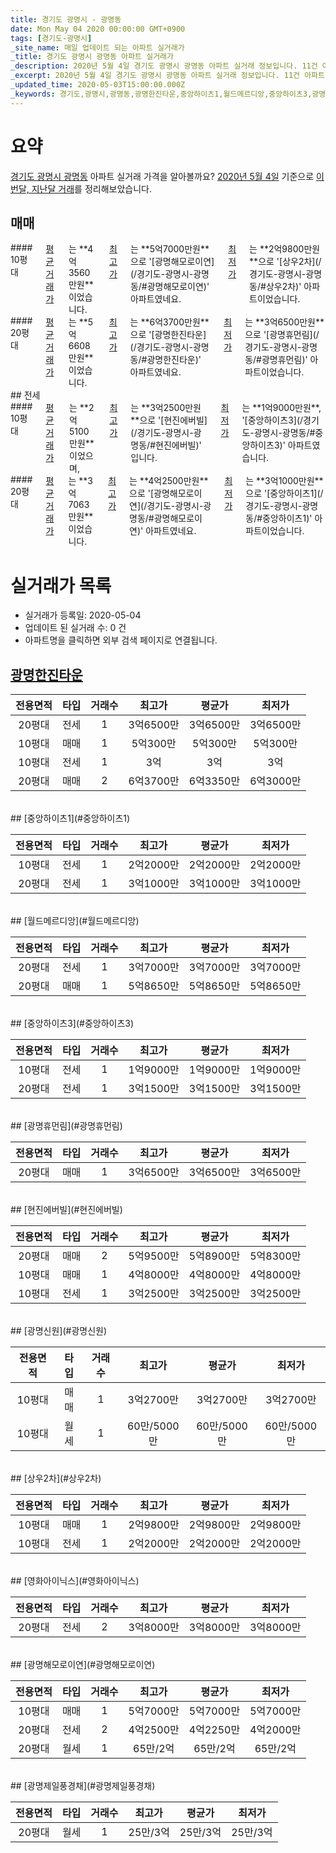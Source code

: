 ```yaml
---
title: 경기도 광명시 - 광명동
date: Mon May 04 2020 00:00:00 GMT+0900
tags: [경기도-광명시]
_site_name: 매일 업데이트 되는 아파트 실거래가
_title: 경기도 광명시 광명동 아파트 실거래가
_description: 2020년 5월 4일 경기도 광명시 광명동 아파트 실거래 정보입니다. 11건 아파트 정보가 있습니다.
_excerpt: 2020년 5월 4일 경기도 광명시 광명동 아파트 실거래 정보입니다. 11건 아파트 정보가 있습니다.
_updated_time: 2020-05-03T15:00:00.000Z
_keywords: 경기도,광명시,광명동,광명한진타운,중앙하이츠1,월드메르디앙,중앙하이츠3,광명휴먼림,현진에버빌,광명신원,상우2차,영화아이닉스,광명해모로이연,광명제일풍경채
---
```





# 요약
<ins>경기도 광명시 광명동</ins> 아파트 실거래 가격을 알아볼까요? <ins>2020년 5월 4일</ins> 기준으로 <ins>이번달, 지난달 거래</ins>를 정리해보았습니다.

## 매매
<div class="container">
<div class="six columns" markdown="1">
#### 10평대
<ins>평균 거래가</ins>는 **4억3560만원**이었습니다. <ins>최고가</ins>는 **5억7000만원**으로 '[광명해모로이연](/경기도-광명시-광명동/#광명해모로이연)' 아파트였네요. <ins>최저가</ins>는 **2억9800만원**으로 '[상우2차](/경기도-광명시-광명동/#상우2차)' 아파트이었습니다.
</div>
<div class="six columns" markdown="1">
#### 20평대
<ins>평균 거래가</ins>는 **5억6608만원**이었습니다. <ins>최고가</ins>는 **6억3700만원**으로 '[광명한진타운](/경기도-광명시-광명동/#광명한진타운)' 아파트였네요. <ins>최저가</ins>는 **3억6500만원**으로 '[광명휴먼림](/경기도-광명시-광명동/#광명휴먼림)' 아파트이었습니다.
</div>
</div>
## 전세
<div class="container">
<div class="six columns" markdown="1">
#### 10평대
<ins>평균 거래가</ins>는 **2억5100만원**이었으며, <ins>최고가</ins>는 **3억2500만원**으로 '[현진에버빌](/경기도-광명시-광명동/#현진에버빌)' 입니다. <ins>최저가</ins>는 **1억9000만원**, '[중앙하이츠3](/경기도-광명시-광명동/#중앙하이츠3)' 아파트였습니다.
</div>
<div class="six columns" markdown="1">
#### 20평대
<ins>평균 거래가</ins>는 **3억7063만원**이었습니다. <ins>최고가</ins>는 **4억2500만원**으로 '[광명해모로이연](/경기도-광명시-광명동/#광명해모로이연)' 아파트였네요. <ins>최저가</ins>는 **3억1000만원**으로 '[중앙하이츠1](/경기도-광명시-광명동/#중앙하이츠1)' 아파트이었습니다.
</div>
</div>



# 실거래가 목록
- 실거래가 등록일: 2020-05-04
- 업데이트 된 실거래 수: 0 건
- 아파트명을 클릭하면 외부 검색 페이지로 연결됩니다.

## [광명한진타운](#광명한진타운)

|전용면적|타입|거래수|최고가|평균가|최저가|
|:---:|:---:|:---:|:---:|:---:|:---:|
|20평대|<span class="deal-type-2">전세</span>|1|3억6500만|3억6500만|3억6500만|
|10평대|<span class="deal-type-1">매매</span>|1|5억300만|5억300만|5억300만|
|10평대|<span class="deal-type-2">전세</span>|1|3억|3억|3억|
|20평대|<span class="deal-type-1">매매</span>|2|6억3700만|6억3350만|6억3000만|

<br/>
## [중앙하이츠1](#중앙하이츠1)

|전용면적|타입|거래수|최고가|평균가|최저가|
|:---:|:---:|:---:|:---:|:---:|:---:|
|10평대|<span class="deal-type-2">전세</span>|1|2억2000만|2억2000만|2억2000만|
|20평대|<span class="deal-type-2">전세</span>|1|3억1000만|3억1000만|3억1000만|

<br/>
## [월드메르디앙](#월드메르디앙)

|전용면적|타입|거래수|최고가|평균가|최저가|
|:---:|:---:|:---:|:---:|:---:|:---:|
|20평대|<span class="deal-type-2">전세</span>|1|3억7000만|3억7000만|3억7000만|
|20평대|<span class="deal-type-1">매매</span>|1|5억8650만|5억8650만|5억8650만|

<br/>
## [중앙하이츠3](#중앙하이츠3)

|전용면적|타입|거래수|최고가|평균가|최저가|
|:---:|:---:|:---:|:---:|:---:|:---:|
|10평대|<span class="deal-type-2">전세</span>|1|1억9000만|1억9000만|1억9000만|
|20평대|<span class="deal-type-2">전세</span>|1|3억1500만|3억1500만|3억1500만|

<br/>
## [광명휴먼림](#광명휴먼림)

|전용면적|타입|거래수|최고가|평균가|최저가|
|:---:|:---:|:---:|:---:|:---:|:---:|
|20평대|<span class="deal-type-1">매매</span>|1|3억6500만|3억6500만|3억6500만|

<br/>
## [현진에버빌](#현진에버빌)

|전용면적|타입|거래수|최고가|평균가|최저가|
|:---:|:---:|:---:|:---:|:---:|:---:|
|20평대|<span class="deal-type-1">매매</span>|2|5억9500만|5억8900만|5억8300만|
|10평대|<span class="deal-type-1">매매</span>|1|4억8000만|4억8000만|4억8000만|
|10평대|<span class="deal-type-2">전세</span>|1|3억2500만|3억2500만|3억2500만|

<br/>
## [광명신원](#광명신원)

|전용면적|타입|거래수|최고가|평균가|최저가|
|:---:|:---:|:---:|:---:|:---:|:---:|
|10평대|<span class="deal-type-1">매매</span>|1|3억2700만|3억2700만|3억2700만|
|10평대|<span class="deal-type-3">월세</span>|1|60만/5000만|60만/5000만|60만/5000만|

<br/>
## [상우2차](#상우2차)

|전용면적|타입|거래수|최고가|평균가|최저가|
|:---:|:---:|:---:|:---:|:---:|:---:|
|10평대|<span class="deal-type-1">매매</span>|1|2억9800만|2억9800만|2억9800만|
|10평대|<span class="deal-type-2">전세</span>|1|2억2000만|2억2000만|2억2000만|

<br/>
## [영화아이닉스](#영화아이닉스)

|전용면적|타입|거래수|최고가|평균가|최저가|
|:---:|:---:|:---:|:---:|:---:|:---:|
|20평대|<span class="deal-type-2">전세</span>|2|3억8000만|3억8000만|3억8000만|

<br/>
## [광명해모로이연](#광명해모로이연)

|전용면적|타입|거래수|최고가|평균가|최저가|
|:---:|:---:|:---:|:---:|:---:|:---:|
|10평대|<span class="deal-type-1">매매</span>|1|5억7000만|5억7000만|5억7000만|
|20평대|<span class="deal-type-2">전세</span>|2|4억2500만|4억2250만|4억2000만|
|20평대|<span class="deal-type-3">월세</span>|1|65만/2억|65만/2억|65만/2억|

<br/>
## [광명제일풍경채](#광명제일풍경채)

|전용면적|타입|거래수|최고가|평균가|최저가|
|:---:|:---:|:---:|:---:|:---:|:---:|
|20평대|<span class="deal-type-3">월세</span>|1|25만/3억|25만/3억|25만/3억|

<br/>



